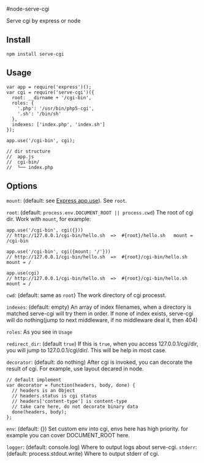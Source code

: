#node-serve-cgi

Serve cgi by express or node

Install
-------

    npm install serve-cgi

Usage
-----

    var app = require('express')();
    var cgi = require('serve-cgi')({
      root: __dirname + '/cgi-bin',
      roles: {
        '.php': '/usr/bin/php5-cgi',
        '.sh': '/bin/sh'
      },
      indexes: ['index.php', 'index.sh']
    });

    app.use('/cgi-bin', cgi);

    // dir structure
    //  app.js
    //  cgi-bin/
    //  └── index.php

Options
-------

`mount`: (default: see [Express app.use](http://expressjs.com/api.html#app.use)).
See `root`.

`root`: (default: `process.env.DOCUMENT_ROOT || process.cwd`) The root of cgi dir.
Work with `mount`, for example:

    app.use('/cgi-bin', cgi({}))
    // http://127.0.0.1/cgi-bin/hello.sh  =>  #{root}/hello.sh   mount = /cgi-bin

    app.use('/cgi-bin', cgi({mount: '/'}))
    // http://127.0.0.1/cgi-bin/hello.sh  =>  #{root}/cgi-bin/hello.sh   mount = /

    app.use(cgi)
    // http://127.0.0.1/cgi-bin/hello.sh  =>  #{root}/cgi-bin/hello.sh   mount = /

`cwd`: (default: same as `root`) The work directory of cgi processt.

`indexes`: (default: empty) An array of index filenames, when a directory is matched serve-cgi will try them in order. 
If none of index exists, serve-cgi will do nothing(jump to next middleware, if no middleware deal it, then 404)

`roles`: As you see in `Usage`

`redirect_dir`: (default `true`) If this is `true`, when you access 127.0.0.1/cgi/dir, you will jump to 127.0.0.1/cgi/dir/.
This will be help in most case.

`decorator`: (default: do nothing) After cgi is invoked, you can decorate the result of cgi. 
For example, use layout decared in node.

    // default implement
    var decorator = function(headers, body, done) {
      // headers is an Object
      // headers.status is cgi status
      // headers['content-type'] is content-type
      // take care here, do not decorate binary data
      done(headers, body);
    };

`env`: (default: {}) Set custom env into cgi, envs here has high priority. for example you can cover DOCUMENT\_ROOT here.

`logger`: (default: console.log) Where to output logs about serve-cgi.
`stderr`: (default: process.stdout.write) Where to output stderr of cgi.
